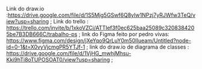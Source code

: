 Link do draw.io :https://drive.google.com/file/d/1S5Mjg5GSwf6Q8yIw1NPzj7yRJWfw3TeQ/view?usp=sharing ;
Link do trello : https://trello.com/invite/b/1xkoVZCi/ATTIef3f0ec625baa25089c3208384205be7B3DB666C/trabalho-ps ;
link do Figma feito por pedro vivas: https://www.figma.com/design/jXeYqo9QrLuY0m50IIueam/Untitled?node-id=0-1&t=X0vyVjcmgPR5YTJf-1 ;
link do draw.io de diagrama de classes : https://drive.google.com/file/d/1VjHG_mwhjMhsu-Kki9hTi8oTUPOSOAT0/view?usp=sharing ;
